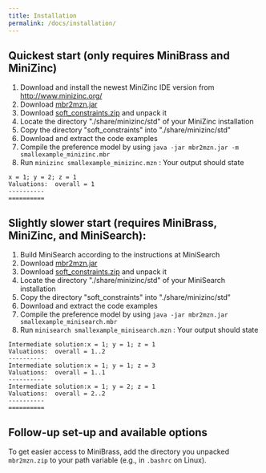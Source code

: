 ```yaml
---
title: Installation
permalink: /docs/installation/
---
```


## Quickest start (only requires MiniBrass and MiniZinc)
1. Download and install the newest MiniZinc IDE version from http://www.minizinc.org/
2. Download [mbr2mzn.jar](https://github.com/isse-augsburg/minibrass/raw/master/source-code/java/mbr2mzn.jar)
3. Download [soft_constraints.zip](https://github.com/isse-augsburg/minibrass/raw/master/source-code/minizinc/soft_constraints.zip) and unpack it
4. Locate the directory "./share/minizinc/std" of your MiniZinc installation
5. Copy the directory "soft_constraints" into "./share/minizinc/std"
6. Download and extract the code examples
7. Compile the preference model by using `java -jar mbr2mzn.jar -m smallexample_minizinc.mbr`
8. Run `minizinc smallexample_minizinc.mzn` : Your output should state

```
x = 1; y = 2; z = 1
Valuations:  overall = 1
----------
==========
```

## Slightly slower start (requires MiniBrass, MiniZinc, and MiniSearch): 

1. Build MiniSearch according to the instructions at MiniSearch
2. Download [mbr2mzn.jar](https://github.com/isse-augsburg/minibrass/raw/master/source-code/java/mbr2mzn.jar)
3. Download [soft_constraints.zip](https://github.com/isse-augsburg/minibrass/raw/master/source-code/minizinc/soft_constraints.zip) and unpack it
4. Locate the directory "./share/minizinc/std" of your MiniSearch installation
5. Copy the directory "soft_constraints" into "./share/minizinc/std"
6. Download and extract the code examples
7. Compile the preference model by using `java -jar mbr2mzn.jar smallexample_minisearch.mbr`
8. Run `minisearch smallexample_minisearch.mzn` : Your output should state

```
Intermediate solution:x = 1; y = 1; z = 1
Valuations:  overall = 1..2
----------
Intermediate solution:x = 1; y = 1; z = 3
Valuations:  overall = 1..1
----------
Intermediate solution:x = 1; y = 2; z = 1
Valuations:  overall = 2..2
----------
==========
```

## Follow-up set-up and available options
To get easier access to MiniBrass, add the directory you unpacked `mbr2mzn.zip` to your path variable (e.g., in `.bashrc` on Linux). 
